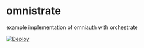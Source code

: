 omnistrate
==========

example implementation of omniauth with orchestrate

[![Deploy](https://www.herokucdn.com/deploy/button.png)](https://heroku.com/deploy)